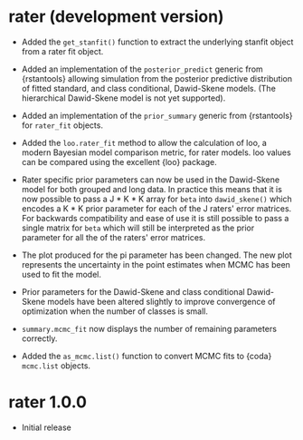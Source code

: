 # rater (development version)

* Added the `get_stanfit()` function to extract the underlying stanfit object from a rater fit object.

* Added an implementation of the `posterior_predict` generic from {rstantools} allowing simulation from the posterior predictive distribution of fitted standard, and class conditional, Dawid-Skene models. (The hierarchical Dawid-Skene model is not yet supported).

* Added an implementation of the `prior_summary` generic from {rstantools} for `rater_fit` objects.

* Added the `loo.rater_fit` method to allow the calculation of loo, a modern Bayesian model comparison metric, for rater models. loo values can be compared using the excellent {loo} package.

* Rater specific prior parameters can now be used in the Dawid-Skene model for both grouped and long data. In practice this means that it is now possible to pass a J * K * K array for `beta` into `dawid_skene()` which encodes a K * K prior parameter for each of the J raters' error matrices. For backwards compatibility and ease of use it is still possible to pass a single matrix for `beta` which will still be interpreted as the prior parameter for all the of the raters' error matrices.

* The plot produced for the pi parameter has been changed. The new plot represents the uncertainty in the point estimates when MCMC has been used to fit the model.

* Prior parameters for the Dawid-Skene and class conditional Dawid-Skene models have been altered slightly to improve convergence of optimization when the number of classes is small. 

* `summary.mcmc_fit` now displays the number of remaining parameters correctly.

* Added the `as_mcmc.list()` function to convert MCMC fits to {coda} `mcmc.list` objects.

# rater 1.0.0

* Initial release
